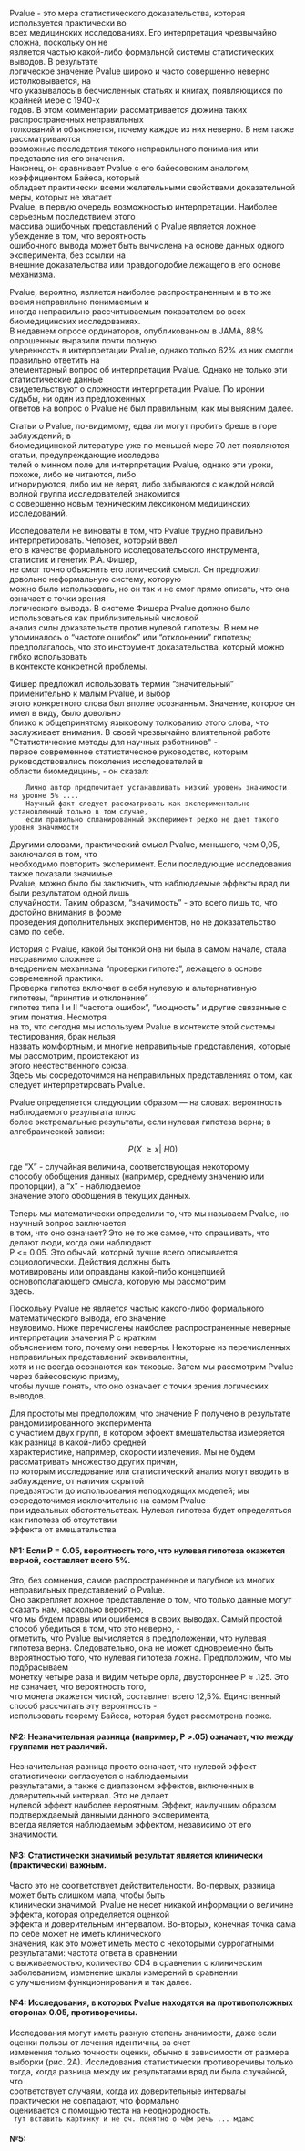 Pvalue - это мера статистического доказательства, которая используется практически во  
всех медицинских исследованиях. Его интерпретация чрезвычайно сложна, поскольку он не  
является частью какой-либо формальной системы статистических выводов. В результате  
логическое значение Pvalue широко и часто совершенно неверно истолковывается, на  
что указывалось в бесчисленных статьях и книгах, появляющихся по крайней мере с 1940-х  
годов. В этом комментарии рассматривается дюжина таких распространенных неправильных  
толкований и объясняется, почему каждое из них неверно. В нем также рассматриваются  
возможные последствия такого неправильного понимания или представления его значения.  
Наконец, он сравнивает Pvalue с его байесовским аналогом, коэффициентом Байеса, который  
обладает практически всеми желательными свойствами доказательной меры, которых не хватает  
Pvalue, в первую очередь возможностью интерпретации. Наиболее серьезным последствием этого  
массива ошибочных представлений о Pvalue является ложное убеждение в том, что вероятность  
ошибочного вывода может быть вычислена на основе данных одного эксперимента, без ссылки на  
внешние доказательства или правдоподобие лежащего в его основе механизма.  

Pvalue, вероятно, является наиболее распространенным и в то же время неправильно понимаемым и  
иногда неправильно рассчитываемым показателем во всех биомедицинских исследованиях.  
В недавнем опросе ординаторов, опубликованном в JAMA, 88% опрошенных выразили почти полную  
уверенность в интерпретации Pvalue, однако только 62% из них смогли правильно ответить на  
элементарный вопрос об интерпретации Pvalue. Однако не только эти статистические данные  
свидетельствуют о сложности интерпретации Pvalue. По иронии судьбы, ни один из предложенных  
ответов на вопрос о Pvalue не был правильным, как мы выясним далее.  

Статьи о Pvalue, по-видимому, едва ли могут пробить брешь в горе заблуждений; в  
биомедицинской литературе уже по меньшей мере 70 лет появляются статьи, предупреждающие исследова  
телей о минном поле для интерпретации Pvalue, однако эти уроки, похоже, либо не читаются, либо  
игнорируются, либо им не верят, либо забываются с каждой новой волной группа исследователей знакомится  
с совершенно новым техническим лексиконом медицинских исследований.  

Исследователи не виноваты в том, что Pvalue трудно правильно интерпретировать. Человек, который ввел  
его в качестве формального исследовательского инструмента, статистик и генетик Р.А. Фишер,  
не смог точно объяснить его логический смысл. Он предложил довольно неформальную систему, которую  
можно было использовать, но он так и не смог прямо описать, что она означает с точки зрения  
логического вывода. В системе Фишера Pvalue должно было использоваться как приблизительный числовой  
анализ силы доказательств против нулевой гипотезы. В нем не упоминалось о “частоте ошибок” или 
“отклонении” гипотезы; предполагалось, что это инструмент доказательства, который можно гибко использовать  
в контексте конкретной проблемы.  

Фишер предложил использовать термин “значительный” применительно к малым Pvalue, и выбор   
этого конкретного слова был вполне осознанным. Значение, которое он имел в виду, было довольно  
близко к общепринятому языковому толкованию этого слова, что заслуживает внимания. 
В своей чрезвычайно влиятельной работе "Статистические методы для научных работников" -  
первое современное статистическое руководство, которым руководствовались поколения исследователей в  
области биомедицины, - он сказал:  
```
    Лично автор предпочитает устанавливать низкий уровень значимости на уровне 5% ....  
    Научный факт следует рассматривать как экспериментально установленный только в том случае,  
    если правильно спланированный эксперимент редко не дает такого уровня значимости
```

Другими словами, практический смысл Pvalue, меньшего, чем 0,05, заключался в том, что  
необходимо повторить эксперимент. Если последующие исследования также показали значимые  
Pvalue, можно было бы заключить, что наблюдаемые эффекты вряд ли были результатом одной лишь  
случайности. Таким образом, “значимость” - это всего лишь то, что достойно внимания в форме  
проведения дополнительных экспериментов, но не доказательство само по себе.  

История с Pvalue, какой бы тонкой она ни была в самом начале, стала несравнимо сложнее с  
внедрением механизма “проверки гипотез”, лежащего в основе современной практики.  
Проверка гипотез включает в себя нулевую и альтернативную гипотезы, “принятие и отклонение”  
гипотез типа I и II “частота ошибок”, “мощность” и другие связанные с этим понятия. Несмотря  
на то, что сегодня мы используем Pvalue в контексте этой системы тестирования, брак нельзя  
назвать комфортным, и многие неправильные представления, которые мы рассмотрим, проистекают из  
этого неестественного союза.  
Здесь мы сосредоточимся на неправильных представлениях о том, как следует интерпретировать Pvalue.  

Pvalue определяется следующим образом — на словах: вероятность наблюдаемого результата плюс  
более экстремальные результаты, если нулевая гипотеза верна; в алгебраической записи: 

$$P \left (X\ \geq x \middle | \ H0 \right)$$

где “X” - случайная величина, соответствующая некоторому  
способу обобщения данных (например, среднему значению или пропорции), а “x” - наблюдаемое  
значение этого обобщения в текущих данных.  

Теперь мы математически определили то, что мы называем Pvalue, но научный вопрос заключается  
в том, что оно означает? Это не то же самое, что спрашивать, что делают люди, когда они наблюдают  
P <= 0.05. Это обычай, который лучше всего описывается социологически.  Действия должны быть  
мотивированы или оправданы какой-либо концепцией основополагающего смысла, которую мы рассмотрим  
здесь.  

Поскольку Pvalue не является частью какого-либо формального математического вывода, его значение  
неуловимо. Ниже перечислены наиболее распространенные неверные интерпретации значения P с кратким  
объяснением того, почему они неверны. Некоторые из перечисленных неправильных представлений эквивалентны,  
хотя и не всегда осознаются как таковые. Затем мы рассмотрим Pvalue через байесовскую призму,  
чтобы лучше понять, что оно означает с точки зрения логических выводов.  

Для простоты мы предположим, что значение P получено в результате рандомизированного эксперимента  
с участием двух групп, в котором эффект вмешательства измеряется как разница в какой-либо средней  
характеристике, например, скорости излечения. Мы не будем рассматривать множество других причин,  
по которым исследование или статистический анализ могут вводить в заблуждение, от наличия скрытой  
предвзятости до использования неподходящих моделей; мы сосредоточимся исключительно на самом Pvalue  
при идеальных обстоятельствах. Нулевая гипотеза будет определяться как гипотеза об отсутствии  
эффекта от вмешательства  

#### №1: Если P = 0.05, вероятность того, что нулевая гипотеза окажется верной, составляет всего 5%.
Это, без сомнения, самое распространенное и пагубное из многих неправильных представлений о Pvalue.  
Оно закрепляет ложное представление о том, что только данные могут сказать нам, насколько вероятно,  
что мы будем правы или ошибемся в своих выводах. Самый простой способ убедиться в том, что это неверно, -  
отметить, что Pvalue вычисляется в предположении, что нулевая гипотеза верна. Следовательно, она не
может одновременно быть вероятностью того, что нулевая гипотеза ложна. Предположим, что мы подбрасываем  
монетку четыре раза и видим четыре орла, двустороннее P ≈ .125. Это не означает, что вероятность того,  
что монета окажется чистой, составляет всего 12,5%. Единственный способ рассчитать эту вероятность -  
использовать теорему Байеса, которая будет рассмотрена позже.  

#### №2: Незначительная разница (например, P >.05) означает, что между группами нет различий.  
Незначительная разница просто означает, что нулевой эффект статистически согласуется с наблюдаемыми  
результатами, а также с диапазоном эффектов, включенных в доверительный интервал. Это не делает  
нулевой эффект наиболее вероятным. Эффект, наилучшим образом подтверждаемый данными данного эксперимента,  
всегда является наблюдаемым эффектом, независимо от его значимости.  

#### №3: Статистически значимый результат является клинически (практически) важным. 
Часто это не соответствует действительности. Во-первых, разница может быть слишком мала, чтобы быть  
клинически значимой. Pvalue не несет никакой информации о величине эффекта, которая определяется оценкой  
эффекта и доверительным интервалом. Во-вторых, конечная точка сама по себе может не иметь клинического  
значения, как это может иметь место с некоторыми суррогатными результатами: частота ответа в сравнении  
с выживаемостью, количество CD4 в сравнении с клиническим заболеванием, изменение шкалы измерений в сравнении  
с улучшением функционирования и так далее.  

#### №4: Исследования, в которых Pvalue находятся на противоположных сторонах 0.05, противоречивы.  
Исследования могут иметь разную степень значимости, даже если оценки пользы от лечения идентичны, за счет  
изменения только точности оценки, обычно в зависимости от размера выборки (рис. 2А). Исследования
статистически противоречивы только тогда, когда разница между их результатами вряд ли была случайной, что  
соответствует случаям, когда их доверительные интервалы практически не совпадают, что формально  
оценивается с помощью теста на неоднородность.  
``` тут вставить картинку и не оч. понятно о чём речь ... мдамс```

#### №5: 


